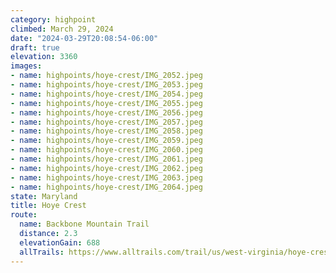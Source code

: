 ```yaml
---
category: highpoint
climbed: March 29, 2024
date: "2024-03-29T20:08:54-06:00"
draft: true
elevation: 3360
images:
- name: highpoints/hoye-crest/IMG_2052.jpeg
- name: highpoints/hoye-crest/IMG_2053.jpeg
- name: highpoints/hoye-crest/IMG_2054.jpeg
- name: highpoints/hoye-crest/IMG_2055.jpeg
- name: highpoints/hoye-crest/IMG_2056.jpeg
- name: highpoints/hoye-crest/IMG_2057.jpeg
- name: highpoints/hoye-crest/IMG_2058.jpeg
- name: highpoints/hoye-crest/IMG_2059.jpeg
- name: highpoints/hoye-crest/IMG_2060.jpeg
- name: highpoints/hoye-crest/IMG_2061.jpeg
- name: highpoints/hoye-crest/IMG_2062.jpeg
- name: highpoints/hoye-crest/IMG_2063.jpeg
- name: highpoints/hoye-crest/IMG_2064.jpeg
state: Maryland
title: Hoye Crest
route:
  name: Backbone Mountain Trail
  distance: 2.3
  elevationGain: 688
  allTrails: https://www.alltrails.com/trail/us/west-virginia/hoye-crest-backbone-mountain
---
```

